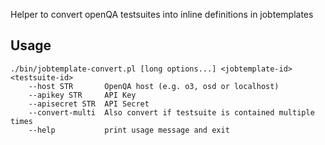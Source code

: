Helper to convert openQA testsuites into inline definitions in jobtemplates

## Usage

```
./bin/jobtemplate-convert.pl [long options...] <jobtemplate-id> <testsuite-id>
	--host STR       OpenQA host (e.g. o3, osd or localhost)
	--apikey STR     API Key
	--apisecret STR  API Secret
	--convert-multi  Also convert if testsuite is contained multiple times
	--help           print usage message and exit
```
